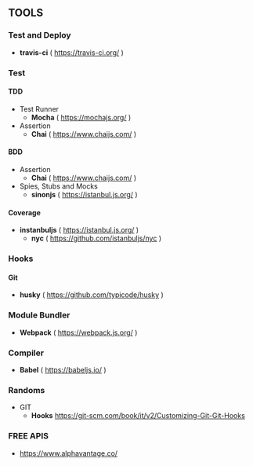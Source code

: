 ## TOOLS

### Test and Deploy
- **travis-ci** ( https://travis-ci.org/ )
  
### Test
#### TDD
- Test Runner
  - **Mocha** ( https://mochajs.org/ )
- Assertion
  - **Chai** ( https://www.chaijs.com/ )

#### BDD
- Assertion
  - **Chai** ( https://www.chaijs.com/ )
- Spies, Stubs and Mocks
  - **sinonjs** ( https://istanbul.js.org/ )

#### Coverage
  - **instanbuljs** ( https://istanbul.js.org/ )
    - **nyc** ( https://github.com/istanbuljs/nyc ) 

### Hooks
#### Git
  - **husky** ( https://github.com/typicode/husky )

### Module Bundler
- **Webpack** ( https://webpack.js.org/ )

### Compiler
- **Babel** ( https://babeljs.io/ )

### Randoms
- GIT
  - **Hooks** https://git-scm.com/book/it/v2/Customizing-Git-Git-Hooks

### FREE APIS
- https://www.alphavantage.co/
